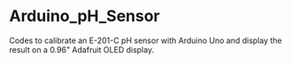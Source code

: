 # Arduino_pH_Sensor
Codes to calibrate an E-201-C pH sensor with Arduino Uno and display the result on a 0.96" Adafruit OLED display.
